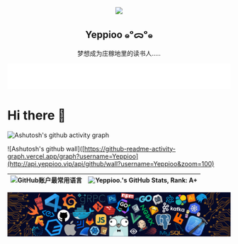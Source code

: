 <p align="center">
  <img width="148" src="https://avatars.githubusercontent.com/u/216249693?v=4">
  <h2 align="center">Yeppioo ๑ᵒᯅᵒ๑</h2>
  <p align="center">梦想成为庄稼地里的读书人.....</p>
</p>

<div align="center">
    <a href="https://Yeppioo.vip/">
    <img src="./w.svg" alt="Typing SVG" />
    </a>
</div>

# Hi there 👋

![Ashutosh's github activity graph](https://github-readme-activity-graph.vercel.app/graph?username=Yeppioo)

![Ashutosh's github wall]([https://github-readme-activity-graph.vercel.app/graph?username=Yeppioo](http://api.yeppioo.vip/api/github/wall?username=Yeppioo&zoom=100)

| ![GitHub账户最常用语言](https://github-stats.ubrong.com/api/top-langs/?username=Yeppioo&layout=compact&theme=light) | ![Yeppioo.'s GitHub Stats, Rank: A+](https://github-stats.ubrong.com/api?username=Yeppioo&show_icons=true&theme=light) |
| ------------------------------------------------------------------------------------------------------------------ | ----------------------------------------------------------------------------------------------------------------- |

<img src="./header_.png" alt="Typing SVG" />
